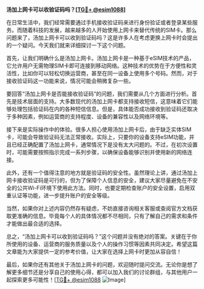 **汤加上网卡可以收验证码吗？[[TG💪+ @esim1088](https://t.me/s/esim1088)]**

在日常生活中，我们经常需要通过手机接收验证码来进行身份验证或者登录某些服务。而随着科技的发展，越来越多的人开始使用上网卡来替代传统的SIM卡。那么问题来了，汤加上网卡可以收到验证码吗？这是许多人在考虑更换上网卡时会提出的一个疑问。今天我们就来详细探讨一下这个问题。

首先，让我们明确什么是汤加上网卡。汤加上网卡是一种基于eSIM技术的产品，它允许用户无需物理SIM卡即可连接到移动网络。这种技术的优势在于方便性和灵活性，比如你可以轻松切换运营商，甚至在同一设备上使用多个号码。然而，对于接收验证码这一功能来说，情况可能会稍微复杂一些。

要回答“汤加上网卡是否能接收验证码”的问题，我们需要从几个方面进行分析。首先是技术层面的支持。大多数现代的汤加上网卡都支持接收短信，这意味着它们能够处理包括验证码在内的各种短信信息。但是，具体能否成功接收到验证码还取决于多种因素，例如运营商的支持程度、设备的兼容性以及网络环境等。

接下来是实际操作中的体验。很多人担心使用汤加上网卡后，由于缺乏实体SIM卡，可能会导致验证码无法正常接收。实际上，只要你的设备支持eSIM功能，并且已经正确配置了汤加上网卡，通常情况下是没有太大问题的。不过，在初次设置时，可能需要按照指示完成一系列步骤，以确保设备能够识别并使用新的网络连接。

此外，还有一个值得注意的地方就是验证码的安全性。虽然理论上讲，通过汤加上网卡接收验证码是可行的，但为了保障个人信息的安全，建议大家尽量避免在不安全的公共Wi-Fi环境下使用此方法。同时，也要定期检查账户的安全设置，启用双重认证等功能，进一步提升账户的安全等级。

当然，如果你对上述内容仍然存有疑虑，不妨直接咨询相关客服或查阅官方文档获取更准确的信息。毕竟每个人的具体情况都不尽相同，只有了解自己的需求和条件才能做出最合适的选择。

总之，“汤加上网卡可以收到验证码吗？”这个问题并没有绝对的答案。关键在于你所使用的设备、运营商的服务质量以及个人的操作习惯等因素共同决定。希望这篇文章能为大家提供一定的参考价值，让大家在选择上网卡时更加从容自信！

最后，如果你还有其他关于汤加上网卡的问题，欢迎随时提问交流。无论你是想了解更多细节还是分享自己的使用心得，都可以加入我们的讨论群组，与其他用户一起探索更多可能性！[[TG💪+ @esim1088](https://t.me/s/esim1088) ![Image](https://i.postimg.cc/4NQfJmqS/Snipaste-2025-05-13-00-14-12.png)]